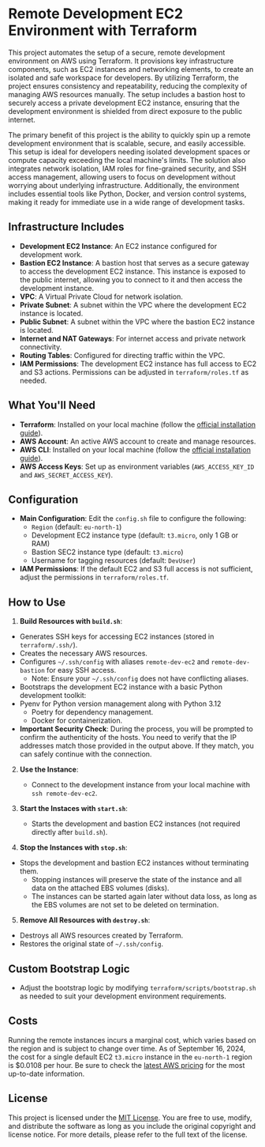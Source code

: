 # Remote Development EC2 Environment with Terraform

This project automates the setup of a secure, remote development environment on AWS using Terraform. It provisions key infrastructure components, such as EC2 instances and networking elements, to create an isolated and safe workspace for developers. By utilizing Terraform, the project ensures consistency and repeatability, reducing the complexity of managing AWS resources manually. The setup includes a bastion host to securely access a private development EC2 instance, ensuring that the development environment is shielded from direct exposure to the public internet.

The primary benefit of this project is the ability to quickly spin up a remote development environment that is scalable, secure, and easily accessible. This setup is ideal for developers needing isolated development spaces or compute capacity exceeding the local machine's limits. The solution also integrates network isolation, IAM roles for fine-grained security, and SSH access management, allowing users to focus on development without worrying about underlying infrastructure. Additionally, the environment includes essential tools like Python, Docker, and version control systems, making it ready for immediate use in a wide range of development tasks.

## Infrastructure Includes

- **Development EC2 Instance**: An EC2 instance configured for development work.
- **Bastion EC2 Instance**: A bastion host that serves as a secure gateway to access the development EC2 instance. This instance is exposed to the public internet, allowing you to connect to it and then access the development instance.
- **VPC**: A Virtual Private Cloud for network isolation.
- **Private Subnet**: A subnet within the VPC where the development EC2 instance is located.
- **Public Subnet**: A subnet within the VPC where the bastion EC2 instance is located.
- **Internet and NAT Gateways**: For internet access and private network connectivity.
- **Routing Tables**: Configured for directing traffic within the VPC.
- **IAM Permissions**: The development EC2 instance has full access to EC2 and S3 actions. Permissions can be adjusted in `terraform/roles.tf` as needed.

## What You'll Need

- **Terraform**: Installed on your local machine (follow the [official installation guide](https://developer.hashicorp.com/terraform/tutorials/aws-get-started/install-cli)).
- **AWS Account**: An active AWS account to create and manage resources.
- **AWS CLI**: Installed on your local machine (follow the [official installation guide](https://docs.aws.amazon.com/cli/latest/userguide/getting-started-install.html)).
- **AWS Access Keys**: Set up as environment variables (`AWS_ACCESS_KEY_ID` and `AWS_SECRET_ACCESS_KEY`).

## Configuration

- **Main Configuration**: Edit the `config.sh` file to configure the following:
  - `Region` (default: `eu-north-1`)
  - Development EC2 instance type (default: `t3.micro`, only 1 GB or RAM)
  - Bastion SEC2 instance type (default: `t3.micro`)
  - Username for tagging resources (default: `DevUser`)
- **IAM Permissions**: If the default EC2 and S3 full access is not sufficient, adjust the permissions in `terraform/roles.tf`.

## How to Use

1. **Build Resources with `build.sh`**:
  - Generates SSH keys for accessing EC2 instances (stored in `terraform/.ssh/`).
  - Creates the necessary AWS resources.
  - Configures `~/.ssh/config` with aliases `remote-dev-ec2` and `remote-dev-bastion` for easy SSH access.
    - Note: Ensure your `~/.ssh/config` does not have conflicting aliases.
  - Bootstraps the development EC2 instance with a basic Python development toolkit:
  - Pyenv for Python version management along with Python 3.12
    - Poetry for dependency management.
    - Docker for containerization.
  - **Important Security Check**: During the process, you will be prompted to confirm the authenticity of the hosts. You need to verify that the IP addresses match those provided in the output above. If they match, you can safely continue with the connection.

2. **Use the Instance**:
   - Connect to the development instance from your local machine with `ssh remote-dev-ec2`.

3. **Start the Instaces with `start.sh`**:
   - Starts the development and bastion EC2 instances (not required directly after `build.sh`).

4. **Stop the Instances with `stop.sh`**:
  - Stops the development and bastion EC2 instances without terminating them.
    - Stopping instances will preserve the state of the instance and all data on the attached EBS volumes (disks).
    - The instances can be started again later without data loss, as long as the EBS volumes are not set to be deleted on termination.

5. **Remove All Resources with `destroy.sh`**:
  - Destroys all AWS resources created by Terraform.
  - Restores the original state of `~/.ssh/config`.

## Custom Bootstrap Logic

- Adjust the bootstrap logic by modifying `terraform/scripts/bootstrap.sh` as needed to suit your development environment requirements.

## Costs

Running the remote instances incurs a marginal cost, which varies based on the region and is subject to change over time. As of September 16, 2024, the cost for a single default EC2 `t3.micro` instance in the `eu-north-1` region is $0.0108 per hour. Be sure to check the [latest AWS pricing](https://aws.amazon.com/ec2/pricing/on-demand/) for the most up-to-date information.


## License

This project is licensed under the [MIT License](https://opensource.org/licenses/MIT). You are free to use, modify, and distribute the software as long as you include the original copyright and license notice. For more details, please refer to the full text of the license.
